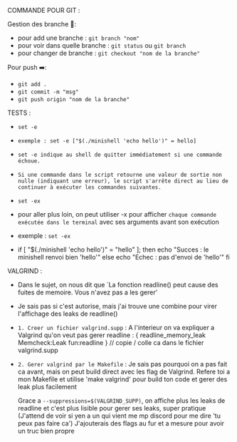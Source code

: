 COMMANDE POUR GIT : 

Gestion des branche 🌲:
- pour add une branche : `git branch "nom"`
- pour voir dans quelle branche : `git status` ou `git branch`
- pour changer de branche : `git checkout "nom de la branche"`

Pour push ➡️:
- `git add .`
- `git commit -m "msg"`
- `git push origin "nom de la branche"`

TESTS :

- `set -e`
- `exemple : set -e ["$(./minishell 'echo hello')" = hello]`
- `set -e indique au shell de quitter immédiatement si une commande échoue.`
- `Si une commande dans le script retourne une valeur de sortie non nulle (indiquant une erreur), le script s'arrête direct au lieu de continuer à exécuter les commandes suivantes.`

- `set -ex`
- pour aller plus loin, on peut utiliser -x pour afficher `chaque commande exécutée dans le terminal` avec ses arguments avant son exécution
- exemple : `set -ex`

- if [ "$(./minishell 'echo hello')" = "hello" ]; then
    echo "Succes : le minishell renvoi bien 'hello'"
else
    echo "Echec : pas d'envoi de 'hello'"
fi

VALGRIND :

- Dans le sujet, on nous dit que `La fonction readline() peut cause des fuites de memoire. Vous n'avez pas a les gerer'
- Je sais pas si c'est autorise, mais j'ai trouve une combine pour virer l'affichage des leaks de readline()

- `1. Creer un fichier valgrind.supp` : 
	A l'interieur on va expliquer a Valgrind qu'on veut pas gerer readline :
	{
   		readline_memory_leak
   		Memcheck:Leak
   		fun:readline
	} // copie / colle ca dans le fichier valgrind.supp 

- `2. Gerer valgrind par le Makefile` :
	Je sais pas pourquoi on a pas fait ca avant, mais on peut build direct avec les
	flag de Valgrind. Refere toi a mon Makefile et utilise 'make valgrind' pour build ton code
	et gerer des leak plus facilement
	
	Grace a `--suppressions=$(VALGRIND_SUPP)`, on affiche plus les leaks de readline et c'est plus lisible
	pour gerer ses leaks, super pratique 
	(J'attend de voir si yen a un qui vient me mp discord pour me dire 'tu peux pas faire ca')
	J'ajouterais des flags au fur et a mesure pour avoir un truc bien propre

